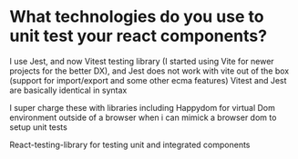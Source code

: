 # What technologies do you use to unit test your react components?

I use Jest, and now Vitest testing library (I started using Vite for newer projects for the better DX), and Jest does not work with vite out of the box (support for import/export and some other ecma features)
Vitest and Jest are basically identical in syntax

I super charge these with libraries including
Happydom for virtual Dom environment outside of a browser when i can mimick a browser dom to setup unit tests

React-testing-library for testing unit and integrated components

